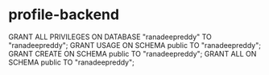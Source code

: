 # profile-backend


GRANT ALL PRIVILEGES ON DATABASE "ranadeepreddy" TO "ranadeepreddy";
GRANT USAGE ON SCHEMA public TO "ranadeepreddy";
GRANT CREATE ON SCHEMA public TO "ranadeepreddy";
GRANT ALL ON SCHEMA public TO "ranadeepreddy";
